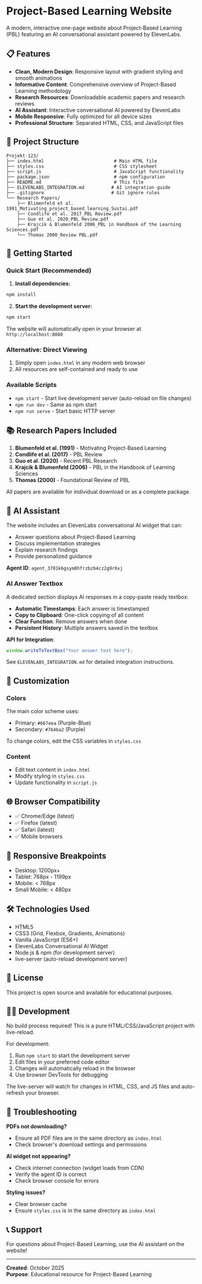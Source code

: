# Project-Based Learning Website

A modern, interactive one-page website about Project-Based Learning (PBL) featuring an AI conversational assistant powered by ElevenLabs.

## 📋 Features

- **Clean, Modern Design**: Responsive layout with gradient styling and smooth animations
- **Informative Content**: Comprehensive overview of Project-Based Learning methodology
- **Research Resources**: Downloadable academic papers and research reviews
- **AI Assistant**: Interactive conversational AI powered by ElevenLabs
- **Mobile Responsive**: Fully optimized for all device sizes
- **Professional Structure**: Separated HTML, CSS, and JavaScript files

## 📁 Project Structure

```
Projekt-123/
├── index.html                          # Main HTML file
├── styles.css                          # CSS stylesheet
├── script.js                           # JavaScript functionality
├── package.json                        # npm configuration
├── README.md                           # This file
├── ELEVENLABS_INTEGRATION.md          # AI integration guide
├── .gitignore                         # Git ignore rules
└── Research Papers/
    ├── Blimenfeld et al. 1991_Motivating_project_based_learning_Sustai.pdf
    ├── Condlife et al. 2017_PBL Review.pdf
    ├── Guo et al. 2020_PBL Review.pdf
    ├── Krajcik & Blumenfeld 2006_PBL in Handbook of the Learning Sciences.pdf
    └── Thomas 2000_Review PBL.pdf
```

## 🚀 Getting Started

### Quick Start (Recommended)

1. **Install dependencies:**
```bash
npm install
```

2. **Start the development server:**
```bash
npm start
```

The website will automatically open in your browser at `http://localhost:8080`

### Alternative: Direct Viewing
1. Simply open `index.html` in any modern web browser
2. All resources are self-contained and ready to use

### Available Scripts

- `npm start` - Start live development server (auto-reload on file changes)
- `npm run dev` - Same as npm start
- `npm run serve` - Start basic HTTP server

## 📚 Research Papers Included

1. **Blumenfeld et al. (1991)** - Motivating Project-Based Learning
2. **Condlife et al. (2017)** - PBL Review
3. **Guo et al. (2020)** - Recent PBL Research
4. **Krajcik & Blumenfeld (2006)** - PBL in the Handbook of Learning Sciences
5. **Thomas (2000)** - Foundational Review of PBL

All papers are available for individual download or as a complete package.

## 🤖 AI Assistant

The website includes an ElevenLabs conversational AI widget that can:
- Answer questions about Project-Based Learning
- Discuss implementation strategies
- Explain research findings
- Provide personalized guidance

**Agent ID**: `agent_3701k6gsym8hfrzbzb4cz2g9r6xj`

### AI Answer Textbox

A dedicated section displays AI responses in a copy-paste ready textbox:
- **Automatic Timestamps**: Each answer is timestamped
- **Copy to Clipboard**: One-click copying of all content
- **Clear Function**: Remove answers when done
- **Persistent History**: Multiple answers saved in the textbox

**API for Integration**:
```javascript
window.writeToTextBox("Your answer text here");
```

See `ELEVENLABS_INTEGRATION.md` for detailed integration instructions.

## 🎨 Customization

### Colors
The main color scheme uses:
- Primary: `#667eea` (Purple-Blue)
- Secondary: `#764ba2` (Purple)

To change colors, edit the CSS variables in `styles.css`

### Content
- Edit text content in `index.html`
- Modify styling in `styles.css`
- Update functionality in `script.js`

## 🌐 Browser Compatibility

- ✅ Chrome/Edge (latest)
- ✅ Firefox (latest)
- ✅ Safari (latest)
- ✅ Mobile browsers

## 📱 Responsive Breakpoints

- Desktop: 1200px+
- Tablet: 768px - 1199px
- Mobile: < 768px
- Small Mobile: < 480px

## 🛠️ Technologies Used

- HTML5
- CSS3 (Grid, Flexbox, Gradients, Animations)
- Vanilla JavaScript (ES6+)
- ElevenLabs Conversational AI Widget
- Node.js & npm (for development server)
- live-server (auto-reload development server)

## 📄 License

This project is open source and available for educational purposes.

## 👨‍💻 Development

No build process required! This is a pure HTML/CSS/JavaScript project with live-reload.

For development:
1. Run `npm start` to start the development server
2. Edit files in your preferred code editor
3. Changes will automatically reload in the browser
4. Use browser DevTools for debugging

The live-server will watch for changes in HTML, CSS, and JS files and auto-refresh your browser.

## 🔧 Troubleshooting

**PDFs not downloading?**
- Ensure all PDF files are in the same directory as `index.html`
- Check browser's download settings and permissions

**AI widget not appearing?**
- Check internet connection (widget loads from CDN)
- Verify the agent ID is correct
- Check browser console for errors

**Styling issues?**
- Clear browser cache
- Ensure `styles.css` is in the same directory as `index.html`

## 📞 Support

For questions about Project-Based Learning, use the AI assistant on the website!

---

**Created**: October 2025  
**Purpose**: Educational resource for Project-Based Learning

